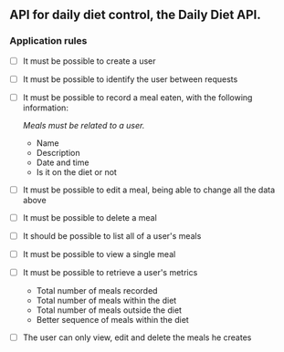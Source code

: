 ## API for daily diet control, the Daily Diet API.

### Application rules

- [ ] It must be possible to create a user
- [ ] It must be possible to identify the user between requests
- [ ] It must be possible to record a meal eaten, with the following information:

  _Meals must be related to a user._

  - Name
  - Description
  - Date and time
  - Is it on the diet or not

- [ ] It must be possible to edit a meal, being able to change all the data above
- [ ] It must be possible to delete a meal
- [ ] It should be possible to list all of a user's meals
- [ ] It must be possible to view a single meal
- [ ] It must be possible to retrieve a user's metrics

  - Total number of meals recorded
  - Total number of meals within the diet
  - Total number of meals outside the diet
  - Better sequence of meals within the diet

- [ ] The user can only view, edit and delete the meals he creates
